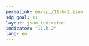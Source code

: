 ```yaml
---
permalink: en/api/11-b-2.json
sdg_goal: 11
layout: json_indicator
indicator: "11.b.2"
lang: en
---
```

